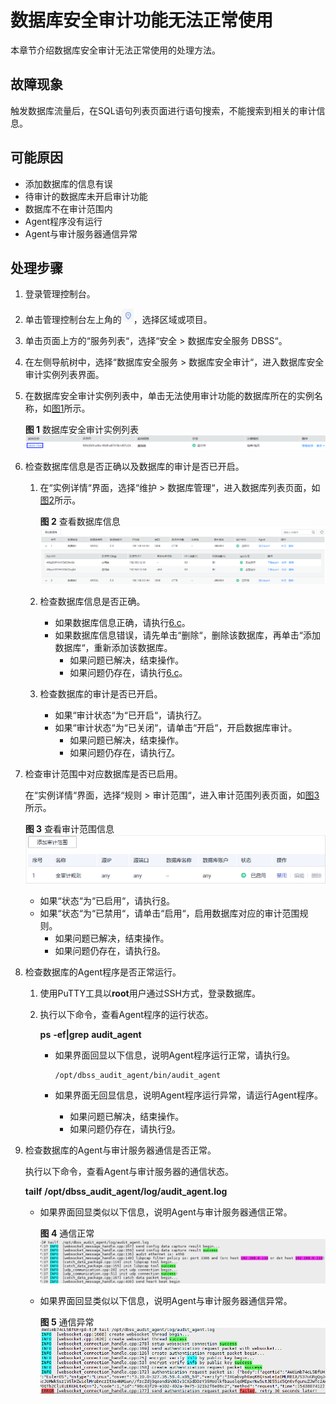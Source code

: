 # 数据库安全审计功能无法正常使用<a name="ZH-CN_TOPIC_0143651392"></a>

本章节介绍数据库安全审计无法正常使用的处理方法。

## 故障现象<a name="section4597163713358"></a>

触发数据库流量后，在SQL语句列表页面进行语句搜索，不能搜索到相关的审计信息。

## 可能原因<a name="section12392122314367"></a>

-   添加数据库的信息有误
-   待审计的数据库未开启审计功能
-   数据库不在审计范围内
-   Agent程序没有运行
-   Agent与审计服务器通信异常

## 处理步骤<a name="section20158847143620"></a>

1.  登录管理控制台。
2.  单击管理控制台左上角的![](figures/项目.png)，选择区域或项目。
3.  单击页面上方的“服务列表“，选择“安全  \>  数据库安全服务 DBSS“。
4.  在左侧导航树中，选择“数据库安全服务  \>  数据库安全审计“，进入数据库安全审计实例列表界面。
5.  在数据库安全审计实例列表中，单击无法使用审计功能的数据库所在的实例名称，如[图1](#fig614863518248)所示。

    **图 1**  数据库安全审计实例列表<a name="fig614863518248"></a>  
    ![](figures/数据库安全审计实例列表.png "数据库安全审计实例列表")

6.  检查数据库信息是否正确以及数据库的审计是否已开启。
    1.  在“实例详情“界面，选择“维护  \>  数据库管理“，进入数据库列表页面，如[图2](#fig18191942155913)所示。

        **图 2**  查看数据库信息<a name="fig18191942155913"></a>  
        ![](figures/查看数据库信息.png "查看数据库信息")

    2.  检查数据库信息是否正确。
        -   如果数据库信息正确，请执行[6.c](#li15451941216)。
        -   如果数据库信息错误，请先单击“删除“，删除该数据库，再单击“添加数据库“，重新添加该数据库。
            -   如果问题已解决，结束操作。
            -   如果问题仍存在，请执行[6.c](#li15451941216)。


    3.  <a name="li15451941216"></a>检查数据库的审计是否已开启。
        -   如果“审计状态“为“已开启“，请执行[7](#li207461824135718)。
        -   如果“审计状态“为“已关闭“，请单击“开启“，开启数据库审计。
            -   如果问题已解决，结束操作。
            -   如果问题仍存在，请执行[7](#li207461824135718)。



7.  <a name="li207461824135718"></a>检查审计范围中对应数据库是否已启用。

    在“实例详情“界面，选择“规则  \>  审计范围“，进入审计范围列表页面，如[图3](#fig17324536122612)所示。

    **图 3**  查看审计范围信息<a name="fig17324536122612"></a>  
    ![](figures/查看审计范围信息.png "查看审计范围信息")

    -   如果“状态“为“已启用“，请执行[8](#li56931138113110)。
    -   如果“状态“为“已禁用“，请单击“启用“，启用数据库对应的审计范围规则。
        -   如果问题已解决，结束操作。
        -   如果问题仍存在，请执行[8](#li56931138113110)。


8.  <a name="li56931138113110"></a>检查数据库的Agent程序是否正常运行。
    1.  使用PuTTY工具以**root**用户通过SSH方式，登录数据库。
    2.  执行以下命令，查看Agent程序的运行状态。

        **ps** **-ef|grep** **audit\_agent**

        -   如果界面回显以下信息，说明Agent程序运行正常，请执行[9](#li18109152112438)。

            ```
            /opt/dbss_audit_agent/bin/audit_agent
            ```

        -   如果界面无回显信息，说明Agent程序运行异常，请运行Agent程序。
            -   如果问题已解决，结束操作。
            -   如果问题仍存在，请执行[9](#li18109152112438)。



9.  <a name="li18109152112438"></a>检查数据库的Agent与审计服务器通信是否正常。

    执行以下命令，查看Agent与审计服务器的通信状态。

    **tailf** **/opt/dbss\_audit\_agent/log/audit\_agent.log**

    -   如果界面回显类似以下信息，说明Agent与审计服务器通信正常。

        **图 4**  通信正常<a name="fig116001237155515"></a>  
        ![](figures/通信正常.png "通信正常")

    -   如果界面回显类似以下信息，说明Agent与审计服务器通信异常。

        **图 5**  通信异常<a name="fig8492132411531"></a>  
        ![](figures/通信异常.png "通信异常")



